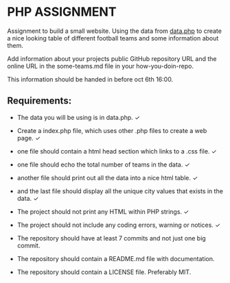 # PHP ASSIGNMENT

Assignment to build a small website. Using the data from [data.php](https://github.com/vojtechlevi/someTeams/blob/main/data.php) to create a nice looking table of different football teams and some information about them.

Add information about your projects public GitHub repository URL and the online URL in the some-teams.md file in your how-you-doin-repo.

This information should be handed in before oct 6th 16:00.

## Requirements:

- The data you will be using is in data.php. &check;

- Create a index.php file, which uses other .php files to create a web page. &check;

- one file should contain a html head section which links to a .css file. &check;

- one file should echo the total number of teams in the data. &check;

- another file should print out all the data into a nice html table. &check;

- and the last file should display all the unique city values that exists in the data. &check;

- The project should not print any HTML within PHP strings. &check;

- The project should not include any coding errors, warning or notices. &check;

- The repository should have at least 7 commits and not just one big commit.

- The repository should contain a README.md file with documentation.

- The repository should contain a LICENSE file. Preferably MIT.
